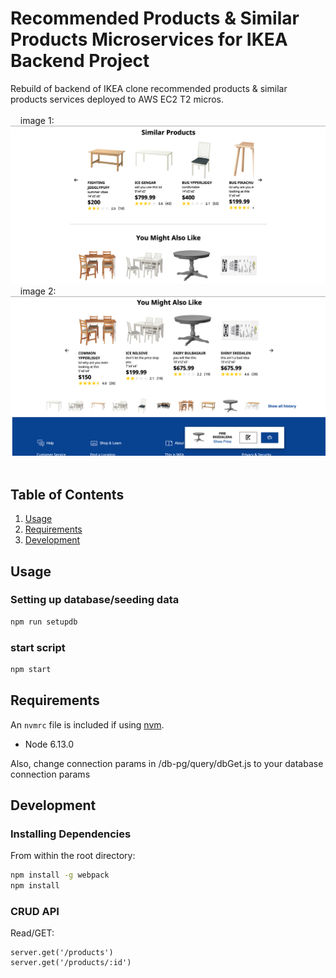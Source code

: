 # Recommended Products & Similar Products Microservices for IKEA Backend Project

Rebuild of backend of IKEA clone recommended products & similar products services deployed to AWS EC2 T2 micros.
<br/><br/>
&nbsp;
&nbsp;
image 1:
&nbsp;
<img width="1000"
alt="sample1" src="./img/img1.png">
&nbsp;
&nbsp;
image 2:
&nbsp;
<img width="1000"
alt="sample2" src="./img/img2.png">
&nbsp;
&nbsp;
## Table of Contents

1. [Usage](#Usage)
2. [Requirements](#requirements)
3. [Development](#development)


## Usage

### Setting up database/seeding data

```sh
npm run setupdb
```

### start script

```sh
npm start
```

## Requirements

An `nvmrc` file is included if using [nvm](https://github.com/creationix/nvm).

- Node 6.13.0

Also, change connection params in /db-pg/query/dbGet.js to your database connection params

## Development


### Installing Dependencies

From within the root directory:

```sh
npm install -g webpack
npm install
```

### CRUD API

Read/GET:
```
server.get('/products')
server.get('/products/:id')
```